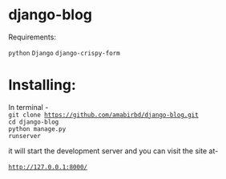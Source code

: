 # django-blog
Requirements:<br>
 
  <code>python</code>
  <code>Django</code>
  <code>django-crispy-form</code><br>
  
  
# Installing:
In terminal - <br>
  <code>git clone https://github.com/amabirbd/django-blog.git</code> <br>
  <code>cd django-blog</code> <br>
  <code>python manage.py runserver</code> <br>
  
it will start the development server and you can visit the site at- <br>  
<code>http://127.0.0.1:8000/</code>
